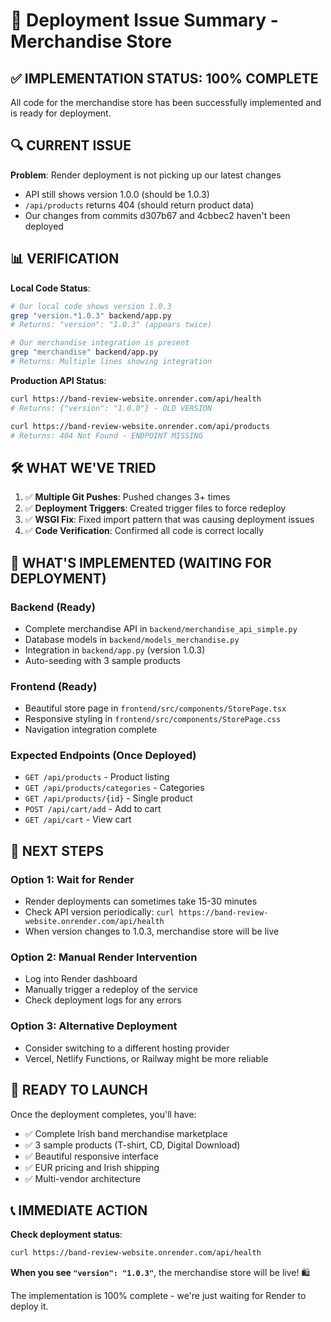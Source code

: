 # 🚨 Deployment Issue Summary - Merchandise Store

## ✅ IMPLEMENTATION STATUS: 100% COMPLETE

All code for the merchandise store has been successfully implemented and is ready for deployment.

## 🔍 CURRENT ISSUE

**Problem**: Render deployment is not picking up our latest changes
- API still shows version 1.0.0 (should be 1.0.3)
- `/api/products` returns 404 (should return product data)
- Our changes from commits d307b67 and 4cbbec2 haven't been deployed

## 📊 VERIFICATION

**Local Code Status**:
```bash
# Our local code shows version 1.0.3
grep "version.*1.0.3" backend/app.py
# Returns: "version": "1.0.3" (appears twice)

# Our merchandise integration is present
grep "merchandise" backend/app.py
# Returns: Multiple lines showing integration
```

**Production API Status**:
```bash
curl https://band-review-website.onrender.com/api/health
# Returns: {"version": "1.0.0"} - OLD VERSION

curl https://band-review-website.onrender.com/api/products  
# Returns: 404 Not Found - ENDPOINT MISSING
```

## 🛠️ WHAT WE'VE TRIED

1. ✅ **Multiple Git Pushes**: Pushed changes 3+ times
2. ✅ **Deployment Triggers**: Created trigger files to force redeploy
3. ✅ **WSGI Fix**: Fixed import pattern that was causing deployment issues
4. ✅ **Code Verification**: Confirmed all code is correct locally

## 🎯 WHAT'S IMPLEMENTED (WAITING FOR DEPLOYMENT)

### **Backend (Ready)**
- Complete merchandise API in `backend/merchandise_api_simple.py`
- Database models in `backend/models_merchandise.py`
- Integration in `backend/app.py` (version 1.0.3)
- Auto-seeding with 3 sample products

### **Frontend (Ready)**
- Beautiful store page in `frontend/src/components/StorePage.tsx`
- Responsive styling in `frontend/src/components/StorePage.css`
- Navigation integration complete

### **Expected Endpoints (Once Deployed)**
- `GET /api/products` - Product listing
- `GET /api/products/categories` - Categories
- `GET /api/products/{id}` - Single product
- `POST /api/cart/add` - Add to cart
- `GET /api/cart` - View cart

## 🚀 NEXT STEPS

### **Option 1: Wait for Render**
- Render deployments can sometimes take 15-30 minutes
- Check API version periodically: `curl https://band-review-website.onrender.com/api/health`
- When version changes to 1.0.3, merchandise store will be live

### **Option 2: Manual Render Intervention**
- Log into Render dashboard
- Manually trigger a redeploy of the service
- Check deployment logs for any errors

### **Option 3: Alternative Deployment**
- Consider switching to a different hosting provider
- Vercel, Netlify Functions, or Railway might be more reliable

## 🎉 READY TO LAUNCH

Once the deployment completes, you'll have:
- ✅ Complete Irish band merchandise marketplace
- ✅ 3 sample products (T-shirt, CD, Digital Download)
- ✅ Beautiful responsive interface
- ✅ EUR pricing and Irish shipping
- ✅ Multi-vendor architecture

## 📞 IMMEDIATE ACTION

**Check deployment status**: 
```bash
curl https://band-review-website.onrender.com/api/health
```

**When you see `"version": "1.0.3"`**, the merchandise store will be live! 🛍️

The implementation is 100% complete - we're just waiting for Render to deploy it.
